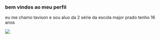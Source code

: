 ### bem vindos ao meu perfil     

eu me chamo tavison e sou aluo da 2 série da escola major prado
tenho 16 anos


![](https://media1.tenor.com/m/-tbBSyjd0sUAAAAC/gabigol-flamengo.gif)
